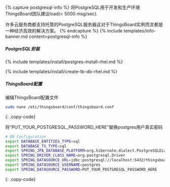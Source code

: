 {% capture postgresql-info %}
将PostgreSQL用于开发和生产环境ThingsBoard团队建议load(< 5000 msg/sec).

许多云服务商都支持托管的PostgreSQL服务器这对于ThingsBoard实例而言都是一种经济高效的解决方案。
{% endcapture %}
{% include templates/info-banner.md content=postgresql-info %}

##### PostgreSQL安装

{% include templates/install/postgres-install-rhel.md %}

{% include templates/install/create-tb-db-rhel.md %}

##### ThingsBoard配置

编辑ThingsBoard配置文件

```bash 
sudo nano /etc/thingsboard/conf/thingsboard.conf
``` 
{: .copy-code}

将“PUT_YOUR_POSTGRESQL_PASSWORD_HERE”替换postgres用户真实密码

```bash
# DB Configuration 
export DATABASE_ENTITIES_TYPE=sql
export DATABASE_TS_TYPE=sql
export SPRING_JPA_DATABASE_PLATFORM=org.hibernate.dialect.PostgreSQLDialect
export SPRING_DRIVER_CLASS_NAME=org.postgresql.Driver
export SPRING_DATASOURCE_URL=jdbc:postgresql://localhost:5432/thingsboard
export SPRING_DATASOURCE_USERNAME=postgres
export SPRING_DATASOURCE_PASSWORD=PUT_YOUR_POSTGRESQL_PASSWORD_HERE
```
{: .copy-code}